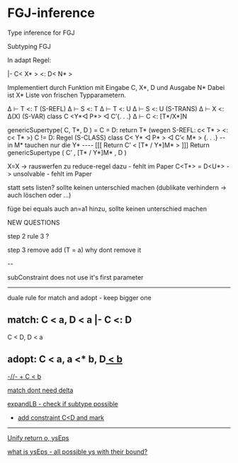 # FGJ-inference
Type inference for FGJ



Subtyping FGJ

In adapt Regel:

|- C< X* > <: D< N* >

Implementiert durch Funktion mit Eingabe C, X*, D und Ausgabe N*
Dabei ist X* Liste von frischen Typparametern.


∆ ⊢ T <: T (S-REFL)
∆ ⊢ S <: T ∆ ⊢ T <: U ∆ ⊢ S <: U (S-TRANS)
∆ ⊢ X <: ∆(X) (S-VAR)
class C <Y*◁ P*> ◁ C’{. . .} ∆ ⊢ C <: [T*/X*]N


genericSupertype( C, T*, D ) =
    C = D: return T*      (wegen S-REFL:     c< T* > <: c< T* >)
    C != D:  Regel (S-CLASS)
    class C< Y* ◁ P*  > ◁ C’< M* > {. . .}     -- in M* tauchen nur die Y*
    ---- [[[ Return C’ < [T* / Y*]M* > ]]]
    Return genericSupertype ( C’ , [T* / Y*]M* , D )


X=X -> rauswerfen zu reduce-regel dazu - fehlt im Paper
C<T*> = D<U*> -> unsolvable - fehlt im Paper

statt sets listen? sollte keinen unterschied machen (dublikate verhindern -> auch löschen oder ...)

füge bei equals auch an=a1 hinzu, sollte keinen unterschied machen

NEW QUESTIONS

step 2 rule 3 ?

step 3 remove add (T = a) why dont remove it

--

subConstraint does not use it's first parameter

---

duale rule for match and adopt - keep bigger one

match:
C<T> < a, D<V> < a          |- C<X> <: D<N>
------------------
C<T> < D<V>, D<V> < a

adopt:
C<T> < a, a <* b, D<U> < b
--------------------------
-//- + C<T> < b

match dont need delta

expandLB - check if subtype possible
 - add constraint C<T><D<U> and mark

----

Unify return o, ysEps

what is ysEps - all possible ys with their bound?
